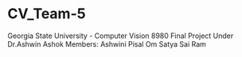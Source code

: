 # CV_Team-5
Georgia State University - Computer Vision 8980 Final Project Under Dr.Ashwin Ashok
Members: Ashwini Pisal	Om Satya Sai Ram
